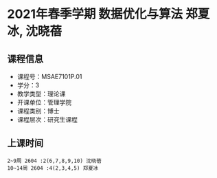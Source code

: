 # 2021年春季学期 数据优化与算法 郑夏冰, 沈晓蓓






## 课程信息

- 课程号：MSAE7101P.01
- 学分：3
- 教学类型：理论课
- 开课单位：管理学院
- 课程类别：博士
- 课程层次：研究生课程

## 上课时间

```
2~9周 2604 :2(6,7,8,9,10) 沈晓蓓
10~14周 2604 :4(2,3,4,5) 郑夏冰
```

